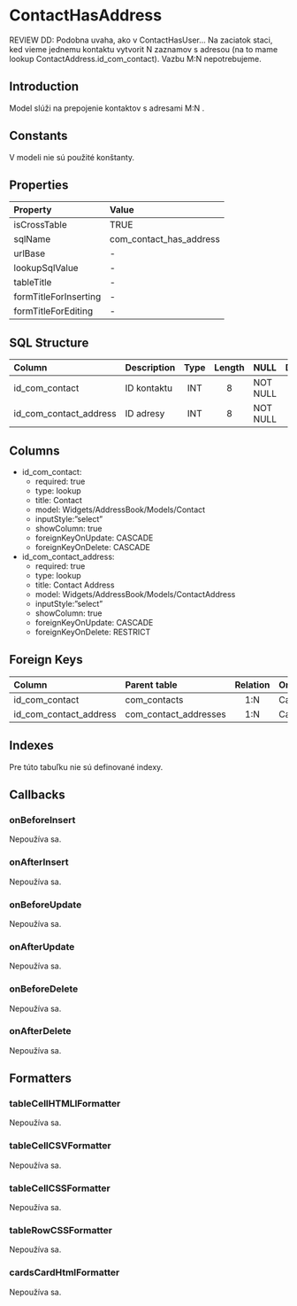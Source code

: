 # ContactHasAddress

REVIEW DD: Podobna uvaha, ako v ContactHasUser... Na zaciatok staci, ked vieme jednemu kontaktu vytvorit N zaznamov s adresou (na to mame lookup ContactAddress.id_com_contact). Vazbu M:N nepotrebujeme.

## Introduction
Model slúži na prepojenie kontaktov s adresami M:N .

## Constants

V modeli nie sú použité konštanty.

## Properties

| Property              | Value                   |
| :-------------------- | :---------------------- |
| isCrossTable          | TRUE                    |
| sqlName               | com_contact_has_address |
| urlBase               | -                       |
| lookupSqlValue        | -                       |
| tableTitle            | -                       |
| formTitleForInserting | -                       |
| formTitleForEditing   | -                       |

## SQL Structure

| Column                 | Description | Type | Length | NULL     | Default |
| :--------------------- | :---------- | :--: | :----: | :------- | :-----: |
| id_com_contact         | ID kontaktu | INT  |   8    | NOT NULL |         |
| id_com_contact_address | ID adresy   | INT  |   8    | NOT NULL |         |

## Columns

* id_com_contact:
  * required: true
  * type: lookup
  * title: Contact
  * model: Widgets/AddressBook/Models/Contact
  * inputStyle:”select”
  * showColumn: true
  * foreignKeyOnUpdate: CASCADE
  * foreignKeyOnDelete: CASCADE
* id_com_contact_address:
  * required: true
  * type: lookup
  * title: Contact Address
  * model: Widgets/AddressBook/Models/ContactAddress
  * inputStyle:”select”
  * showColumn: true
  * foreignKeyOnUpdate: CASCADE
  * foreignKeyOnDelete: RESTRICT

## Foreign Keys

| Column                 | Parent table          | Relation | OnUpdate | OnDelete |
| :--------------------- | :-------------------- | :------: | -------- | -------- |
| id_com_contact         | com_contacts          |   1:N    | Cascade  | Cascade  |
| id_com_contact_address | com_contact_addresses |   1:N    | Cascade  | Restrict |

## Indexes

Pre túto tabuľku nie sú definované indexy.

## Callbacks

### onBeforeInsert

Nepoužíva sa.

### onAfterInsert

Nepoužíva sa.

### onBeforeUpdate

Nepoužíva sa.

### onAfterUpdate

Nepoužíva sa.

### onBeforeDelete

Nepoužíva sa.

### onAfterDelete

Nepoužíva sa.

## Formatters

### tableCellHTMLlFormatter

Nepoužíva sa.

### tableCellCSVFormatter

Nepoužíva sa.

### tableCellCSSFormatter

Nepoužíva sa.

### tableRowCSSFormatter

Nepoužíva sa.

### cardsCardHtmlFormatter

Nepoužíva sa.
